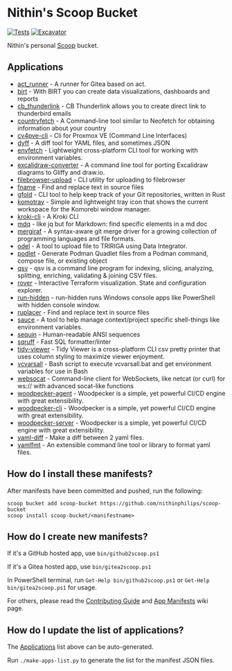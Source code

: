 # Nithin's Scoop Bucket

[![Tests](https://github.com/nithinphilips/scoop-bucket/actions/workflows/ci.yml/badge.svg)](https://github.com/nithinphilips/scoop-bucket/actions/workflows/ci.yml) [![Excavator](https://github.com/nithinphilips/scoop-bucket/actions/workflows/excavator.yml/badge.svg)](https://github.com/nithinphilips/scoop-bucket/actions/workflows/excavator.yml)

Nithin's personal [Scoop](https://scoop.sh) bucket.

## Applications

* [act_runner](https://gitea.com/gitea/act_runner) - A runner for Gitea based on act.
* [birt](https://eclipse-birt.github.io/birt-website) - With BIRT you can create data visualizations, dashboards and reports
* [cb_thunderlink](https://github.com/CamielBouchier/cb_thunderlink) - CB Thunderlink allows you to create direct link to thunderbird emails
* [countryfetch](https://github.com/nik-rev/countryfetch) - A Command-line tool similar to Neofetch for obtaining information about your country
* [cv4pve-cli](https://github.com/Corsinvest/cv4pve-cli) - Cli for Proxmox VE (Command Line Interfaces)
* [dyff](https://github.com/homeport/dyff) - A diff tool for YAML files, and sometimes JSON
* [envfetch](https://github.com/ankddev/envfetch) - Lightweight cross-platform CLI tool for working with environment variables.
* [excalidraw-converter](https://github.com/sindrel/excalidraw-converter) - A command line tool for porting Excalidraw diagrams to Gliffy and draw.io.
* [filebrowser-upload](https://github.com/spotdemo4/filebrowser-upload) - CLI utility for uploading to filebrowser
* [fname](https://github.com/Splode/fname) - Find and replace text in source files
* [gfold](https://crates.io/crates/gfold) - CLI tool to help keep track of your Git repositories, written in Rust
* [komotray](https://github.com/joshprk/komotray) - Simple and lightweight tray icon that shows the current workspace for the Komorebi window manager.
* [kroki-cli](https://github.com/yuzutech/kroki-cli) - A Kroki CLI
* [mdq](https://github.com/yshavit/mdq) - like jq but for Markdown: find specific elements in a md doc
* [mergiraf](https://mergiraf.org/) - A syntax-aware git merge driver for a growing collection of programming languages and file formats.
* [odel](https://github.com/nithinphilips/odel) - A tool to upload file to TRIRIGA using Data Integrator.
* [podlet](https://crates.io/crates/podlet) - Generate Podman Quadlet files from a Podman command, compose file, or existing object
* [qsv](https://github.com/jqnatividad/qsv) - qsv is a command line program for indexing, slicing, analyzing, splitting, enriching, validating & joining CSV files.
* [rover](https://github.com/im2nguyen/rover) - Interactive Terraform visualization. State and configuration explorer.
* [run-hidden](https://github.com/stax76/run-hidden) - run-hidden runs Windows console apps like PowerShell with hidden console window.
* [ruplacer](https://github.com/your-tools/ruplacer) - Find and replace text in source files
* [sauce](https://github.com/DanCardin/sauce) - A tool to help manage context/project specific shell-things like environment variables.
* [sequin](https://github.com/charmbracelet/sequin) - Human-readable ANSI sequences
* [sqruff](https://playground.quary.dev/?secondary=Format) - Fast SQL formatter/linter
* [tidy-viewer](https://github.com/alexhallam/tv) - Tidy Viewer is a cross-platform CLI csv pretty printer that uses column styling to maximize viewer enjoyment.
* [vcvarsall](https://github.com/nathan818fr/vcvars-bash) - Bash script to execute vcvarsall.bat and get environment variables for use in Bash
* [websocat](https://github.com/vi/websocat) - Command-line client for WebSockets, like netcat (or curl) for ws:// with advanced socat-like functions
* [woodpecker-agent](https://woodpecker-ci.org) - Woodpecker is a simple, yet powerful CI/CD engine with great extensibility.
* [woodpecker-cli](https://woodpecker-ci.org) - Woodpecker is a simple, yet powerful CI/CD engine with great extensibility.
* [woodpecker-server](https://woodpecker-ci.org) - Woodpecker is a simple, yet powerful CI/CD engine with great extensibility.
* [yaml-diff](https://github.com/sters/yaml-diff) - Make a diff between 2 yaml files.
* [yamlfmt](https://github.com/google/yamlfmt) - An extensible command line tool or library to format yaml files.

## How do I install these manifests?

After manifests have been committed and pushed, run the following:

```pwsh
scoop bucket add scoop-bucket https://github.com/nithinphilips/scoop-bucket
scoop install scoop-bucket/<manifestname>
```

## How do I create new manifests?

If it's a GitHub hosted app, use `bin/github2scoop.ps1`

If it's a Gitea hosted app, use `bin/gitea2scoop.ps1`

In PowerShell terminal, run `Get-Help bin/github2scoop.ps1` or `Get-Help bin/gitea2scoop.ps1` for usage.

For others, please read the [Contributing
Guide](https://github.com/ScoopInstaller/.github/blob/main/.github/CONTRIBUTING.md)
and [App Manifests](https://github.com/ScoopInstaller/Scoop/wiki/App-Manifests)
wiki page.


## How do I update the list of applications?

The [Applications](#applications) list above can be auto-generated.

Run `./make-apps-list.py` to generate the list for the manifest JSON files.


